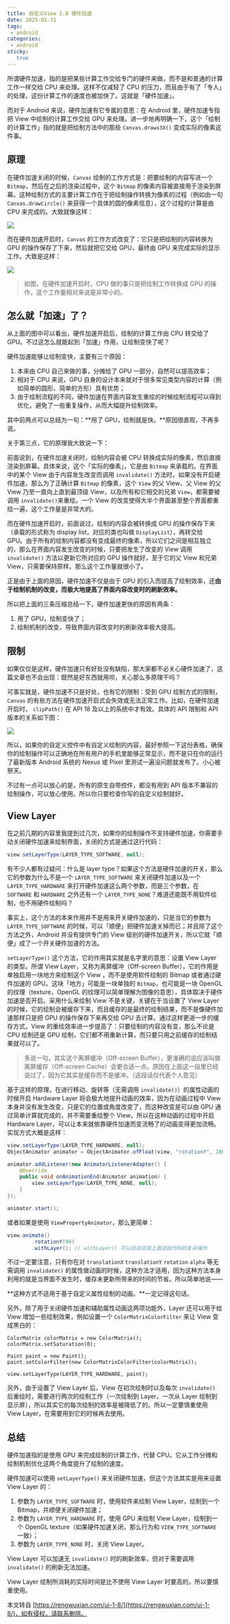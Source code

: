 ```yaml
---
title: 自定义View 1.8 硬件加速
date: 2025-01-31
tags:
 - android
categories: 
 - android
sticky: 
   true
---
```


所谓硬件加速，指的是把某些计算工作交给专门的硬件来做，而不是和普通的计算工作一样交给 CPU 来处理。这样不仅减轻了 CPU 的压力，而且由于有了「专人」的处理，这份计算工作的速度也被加快了。这就是「硬件加速」。

而对于 Android 来说，硬件加速有它专属的意思：在 Android 里，硬件加速专指把 View 中绘制的计算工作交给 GPU 来处理。进一步地再明确一下，这个「绘制的计算工作」指的就是把绘制方法中的那些 `Canvas.drawx3X()` 变成实际的像素这件事。

原理
--

在硬件加速关闭的时候，`Canvas` 绘制的工作方式是：把要绘制的内容写进一个 `Bitmap`，然后在之后的渲染过程中，这个 `Bitmap` 的像素内容被直接用于渲染到屏幕。这种绘制方式的主要计算工作在于把绘制操作转换为像素的过程（例如由一句 `Canvas.drawCircle()` 来获得一个具体的圆的像素信息），这个过程的计算是由 CPU 来完成的。大致就像这样：

![](https://raw.githubusercontent.com/shug666/image/main/images006tKfTcly1fjmybsw31fj30nb0iywfq.jpg)

而在硬件加速开启时，`Canvas` 的工作方式改变了：它只是把绘制的内容转换为 GPU 的操作保存了下来，然后就把它交给 GPU，最终由 GPU 来完成实际的显示工作。大致是这样：

![](https://raw.githubusercontent.com/shug666/image/main/images006tKfTcly1fjmygtwiutj30nb0o2ta8.jpg)

> 如图，在硬件加速开启时，CPU 做的事只是把绘制工作转换成 GPU 的操作，这个工作量相对来说是非常小的。

## 怎么就「加速」了？

从上面的图中可以看出，硬件加速开启后，绘制的计算工作由 CPU 转交给了 GPU。不过这怎么就能起到「加速」作用，让绘制变快了呢？

硬件加速能够让绘制变快，主要有三个原因：

1.  本来由 CPU 自己来做的事，分摊给了 GPU 一部分，自然可以提高效率；
2.  相对于 CPU 来说，GPU 自身的设计本来就对于很多常见类型内容的计算（例如简单的圆形、简单的方形）具有优势；
3.  由于绘制流程的不同，硬件加速在界面内容发生重绘的时候绘制流程可以得到优化，避免了一些重复操作，从而大幅提升绘制效率。

其中前两点可以总结为一句：\*\*用了 GPU，绘制就是快。\*\*原因很直观，不再多说。

关于第三点，它的原理我大致说一下：

前面说到，在硬件加速关闭时，绘制内容会被 CPU 转换成实际的像素，然后直接渲染到屏幕。具体来说，这个「实际的像素」，它是由 `Bitmap` 来承载的。在界面中的某个 View 由于内容发生改变而调用 `invalidate()` 方法时，如果没有开启硬件加速，那么为了正确计算 `Bitmap` 的像素，这个 `View` 的父 View、父 View 的父 View 乃至一直向上直到最顶级 View，以及所有和它相交的兄弟 `View`，都需要被调用 `invalidate()`来重绘。一个 View 的改变使得大半个界面甚至整个界面都重绘一遍，这个工作量是非常大的。

而在硬件加速开启时，前面说过，绘制的内容会被转换成 GPU 的操作保存下来（承载的形式称为 display list，对应的类也叫做 `DisplayList`），再转交给 GPU。由于所有的绘制内容都没有变成最终的像素，所以它们之间是相互独立的，那么在界面内容发生改变的时候，只要把发生了改变的 View 调用 `invalidate()` 方法以更新它所对应的 GPU 操作就好，至于它的父 View 和兄弟 View，只需要保持原样。那么这个工作量就很小了。

正是由于上面的原因，硬件加速不仅是由于 GPU 的引入而提高了绘制效率，还**由于绘制机制的改变，而极大地提高了界面内容改变时的刷新效率。**

所以把上面的三条压缩总结一下，硬件加速更快的原因有两条：

1.  用了 GPU，绘制变快了；
2.  绘制机制的改变，导致界面内容改变时的刷新效率极大提高。

限制
--

如果仅仅是这样，硬件加速只有好处没有缺陷，那大家都不必关心硬件加速了，这篇文章也不会出现：既然是好东西就用呗，关心那么多原理干吗？

可事实就是，硬件加速不只是好处，也有它的限制：受到 GPU 绘制方式的限制，`Canvas` 的有些方法在硬件加速开启式会失效或无法正常工作。比如，在硬件加速开启时， `clipPath()` 在 API 18 及以上的系统中才有效。具体的 API 限制和 API 版本的关系如下图：

![](https://raw.githubusercontent.com/shug666/image/main/images006tKfTcly1fjn0huxdm5j30lr0q0n25.jpg)

所以，如果你的自定义控件中有自定义绘制的内容，最好参照一下这份表格，确保你的绘制操作可以正确地在所有用户的手机里能够正常显示，而不是只在你的运行了最新版本 Android 系统的 Nexus 或 Pixel 里测试一遍没问题就发布了。小心被祭天。

不过有一点可以放心的是，所有的原生自带控件，都没有用到 API 版本不兼容的绘制操作，可以放心使用。所以你只要检查你写的自定义绘制就好。

View Layer
----------

在之前几期的内容里我提到过几次，如果你的绘制操作不支持硬件加速，你需要手动关闭硬件加速来绘制界面，关闭的方式是通过这行代码：

```java
view.setLayerType(LAYER_TYPE_SOFTWARE, null);
```

有不少人都有过疑问：什么是 layer type？如果这个方法是硬件加速的开关，那么它的参数为什么不是一个 `LAYER_TYPE_SOFTWARE` 来关闭硬件加速以及一个 `LAYER_TYPE_HARDWARE` 来打开硬件加速这么两个参数，而是三个参数，在 `SOFTWARE` 和 `HARDWARE` 之外还有一个 `LAYER_TYPE_NONE`？难道还能既不用软件绘制，也不用硬件绘制吗？

事实上，这个方法的本来作用并不是用来开关硬件加速的，只是当它的参数为 `LAYER_TYPE_SOFTWARE` 的时候，可以「顺便」把硬件加速关掉而已；并且除了这个方法之外，Android 并没有提供专门的 View 级别的硬件加速开关，所以它就「顺便」成了一个开关硬件加速的方法。

`setLayerType()` 这个方法，它的作用其实就是名字里的意思：设置 View Layer 的类型。所谓 View Layer，又称为离屏缓冲（Off-screen Buffer），它的作用是单独启用一块地方来绘制这个 View ，而不是使用软件绘制的 Bitmap 或者通过硬件加速的 GPU。这块「地方」可能是一块单独的 `Bitmap`，也可能是一块 OpenGL 的纹理（texture，OpenGL 的纹理可以简单理解为图像的意思），具体取决于硬件加速是否开启。采用什么来绘制 View 不是关键，关键在于当设置了 View Layer 的时候，它的绘制会被缓存下来，而且缓存的是最终的绘制结果，而不是像硬件加速那样只是把 GPU 的操作保存下来再交给 GPU 去计算。通过这样更进一步的缓存方式，View 的重绘效率进一步提高了：只要绘制的内容没有变，那么不论是 CPU 绘制还是 GPU 绘制，它们都不用重新计算，而只要只用之前缓存的绘制结果就可以了。

> 多说一句，其实这个离屏缓冲（Off-screen Buffer），更准确的说应该叫做离屏缓存（Off-screen Cache）会更合适一点。原因在上面这一段里已经说过了，因为它其实是缓存而不是缓冲。（这段话仅代表个人意见）

基于这样的原理，在进行移动、旋转等（无需调用 `invalidate()`）的属性动画的时候开启 Hardware Layer 将会极大地提升动画的效率，因为在动画过程中 View 本身并没有发生改变，只是它的位置或角度改变了，而这种改变是可以由 GPU 通过简单计算就完成的，并不需要重绘整个 View。所以在这种动画的过程中开启 Hardware Layer，可以让本来就依靠硬件加速而变流畅了的动画变得更加流畅。实现方式大概是这样：

```java
view.setLayerType(LAYER_TYPE_HARDWARE, null);
ObjectAnimator animator = ObjectAnimator.ofFloat(view, "rotationY", 180);

animator.addListener(new AnimatorListenerAdapter() {
    @Override
    public void onAnimationEnd(Animator animation) {
        view.setLayerType(LAYER_TYPE_NONE, null);
    }
});

animator.start();
```

或者如果是使用 `ViewPropertyAnimator`，那么更简单：

```java
view.animate()
        .rotationY(90)
        .withLayer(); // withLayer() 可以自动完成上面这段代码的复杂操作
```

不过一定要注意，只有你在对 `translationX` `translationY` `rotation` `alpha` 等无需调用 `invalidate()` 的属性做动画的时候，这种方法才适用，因为这种方法本身利用的就是当界面不发生时，缓存未更新所带来的时间的节省。所以简单地说——

\*\*这种方式不适用于基于自定义属性绘制的动画。\*\*一定记得这句话。

另外，除了用于关闭硬件加速和辅助属性动画这两项功能外，Layer 还可以用于给 View 增加一些绘制效果，例如设置一个 `ColorMatrixColorFilter` 来让 View 变成黑白的：

```
ColorMatrix colorMatrix = new ColorMatrix();
colorMatrix.setSaturation(0);

Paint paint = new Paint();
paint.setColorFilter(new ColorMatrixColorFilter(colorMatrix));

view.setLayerType(LAYER_TYPE_HARDWARE, paint);

```

另外，由于设置了 View Layer 后，View 在初次绘制时以及每次 `invalidate()` 后重绘时，需要进行两次的绘制工作（一次绘制到 Layer，一次从 Layer 绘制到显示屏），所以其实它的每次绘制的效率是被降低了的。所以一定要慎重使用 View Layer，在需要用到它的时候再去使用。

总结
--

硬件加速指的是使用 GPU 来完成绘制的计算工作，代替 CPU。它从工作分摊和绘制机制优化这两个角度提升了绘制的速度。

硬件加速可以使用 `setLayerType()` 来关闭硬件加速，但这个方法其实是用来设置 View Layer 的：

1.  参数为 `LAYER_TYPE_SOFTWARE` 时，使用软件来绘制 View Layer，绘制到一个 Bitmap，并顺便关闭硬件加速；
2.  参数为 `LAYER_TYPE_HARDWARE` 时，使用 GPU 来绘制 View Layer，绘制到一个 OpenGL texture（如果硬件加速关闭，那么行为和 `VIEW_TYPE_SOFTWARE` 一致）；
3.  参数为 `LAYER_TYPE_NONE` 时，关闭 View Layer。

View Layer 可以加速无 `invalidate()` 时的刷新效率，但对于需要调用 `invalidate()` 的刷新无法加速。

View Layer 绘制所消耗的实际时间是比不使用 View Layer 时要高的，所以要慎重使用。

  

本文转自 [https://rengwuxian.com/ui-1-8/](https://rengwuxian.com/ui-1-8/)，如有侵权，请联系删除。